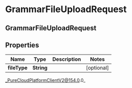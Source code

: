 # GrammarFileUploadRequest

## GrammarFileUploadRequest

## Properties

|Name | Type | Description | Notes|
|------------ | ------------- | ------------- | -------------|
| **fileType** | **String** |  | [optional] |



_PureCloudPlatformClientV2@154.0.0_
